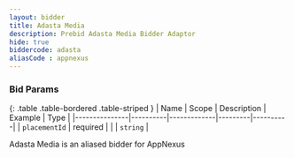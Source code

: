 ```yaml
---
layout: bidder
title: Adasta Media
description: Prebid Adasta Media Bidder Adaptor
hide: true
biddercode: adasta
aliasCode : appnexus
---
```


### Bid Params

{: .table .table-bordered .table-striped }
| Name          | Scope    | Description | Example | Type     |
|---------------|----------|-------------|---------|----------|
| `placementId` | required |             |         | `string` |

Adasta Media is an aliased bidder for AppNexus
